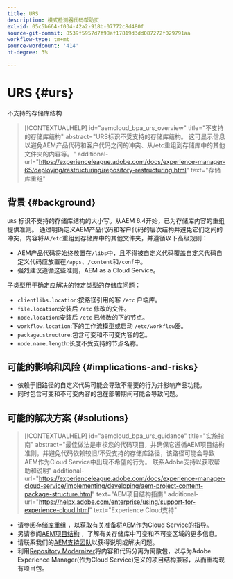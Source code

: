 ```yaml
---
title: URS
description: 模式检测器代码帮助页
exl-id: 05c5b664-f034-42a2-918b-07772c8d480f
source-git-commit: 8539f5957d7f98af17819d3dd087272f029791aa
workflow-type: tm+mt
source-wordcount: '414'
ht-degree: 3%

---
```


# URS {#urs}

不支持的存储库结构

>[!CONTEXTUALHELP]
>id="aemcloud_bpa_urs_overview"
>title="不支持的存储库结构"
>abstract="URS标识不受支持的存储库结构。 这可显示信息以避免AEM产品代码和客户代码之间的冲突、从/etc重组到存储库中的其他文件夹的内容等。"
>additional-url="https://experienceleague.adobe.com/docs/experience-manager-65/deploying/restructuring/repository-restructuring.html" text="存储库重组"

## 背景 {#background}

`URS` 标识不支持的存储库结构的大小写。从AEM 6.4开始，已为存储库内容的重组提供准则。 通过明确定义AEM产品代码和客户代码的层次结构并避免它们之间的冲突，内容将从`/etc`重组到存储库中的其他文件夹，并遵循以下高级规则：

* AEM产品代码将始终放置在`/libs`中，且不得被自定义代码覆盖自定义代码自定义代码应放置在`/apps`、`/content`和`/conf`中。
* 强烈建议遵循这些准则，AEM as a Cloud Service。

子类型用于确定应解决的特定类型的存储库问题：
* `clientlibs.location`:按路径引用的客 `/etc` 户端库。
* `file.location`:安装后 `/etc` 修改的文件。
* `node.location`:安装后 `/etc` 已修改的下的节点。
* `workflow.location`:下的工作流模型或启动 `/etc/workflow`器。
* `package.structure`:包含可变和不可变内容的包。
* `node.name.length`:长度不受支持的节点名称。

## 可能的影响和风险 {#implications-and-risks}

* 依赖于旧路径的自定义代码可能会导致不需要的行为并影响产品功能。
* 同时包含可变和不可变内容的包在部署期间可能会导致问题。

## 可能的解决方案 {#solutions}

>[!CONTEXTUALHELP]
>id="aemcloud_bpa_urs_guidance"
>title="实施指南"
>abstract="最佳做法是审核您的代码项目，并确保它遵循AEM项目结构准则，并避免代码依赖较旧/不受支持的存储库路径，该路径可能会导致AEM作为Cloud Service中出现不希望的行为。 联系Adobe支持以获取帮助和说明"
>additional-url="https://experienceleague.adobe.com/docs/experience-manager-cloud-service/implementing/developing/aem-project-content-package-structure.html" text="AEM项目结构指南"
>additional-url="https://helpx.adobe.com/enterprise/using/support-for-experience-cloud.html" text="Experience Cloud支持"

* 请参阅[存储库重组](https://experienceleague.adobe.com/docs/experience-manager-65/deploying/restructuring/repository-restructuring.html) ，以获取有关准备将AEM作为Cloud Service的指导。
* 另请参阅[AEM项目结构](https://experienceleague.adobe.com/docs/experience-manager-cloud-service/implementing/developing/aem-project-content-package-structure.html) ，了解有关存储库中可变和不可变区域的更多信息。
* 请联系我们的[AEM支持团队](https://helpx.adobe.com/enterprise/using/support-for-experience-cloud.html)以获得说明或解决问题。
* 利用[Repository Modernizer](https://experienceleague.adobe.com/docs/experience-manager-cloud-service/moving/refactoring-tools/repo-modernizer.html#refactoring-tools)将内容和代码分离为离散包，以与为Adobe Experience Manager(作为Cloud Service)定义的项目结构兼容，从而重构现有项目包。
